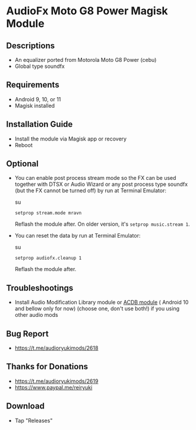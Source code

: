 # AudioFx Moto G8 Power Magisk Module

## Descriptions
- An equalizer ported from Motorola Moto G8 Power (cebu)
- Global type soundfx

## Requirements
- Android 9, 10, or 11
- Magisk installed

## Installation Guide
- Install the module via Magisk app or recovery
- Reboot

## Optional
- You can enable post process stream mode so the FX can be used together with DTSX or Audio Wizard or any post process type soundfx (but the FX cannot be turned off) by run at Terminal Emulator:
  
  su

  `setprop stream.mode mravn`

  Reflash the module after. On older version, it's `setprop music.stream 1`.

- You can reset the data by run at Terminal Emulator:

  su

  `setprop audiofx.cleanup 1`

  Reflash the module after.

## Troubleshootings
- Install Audio Modification Library module or [ACDB module](https://t.me/viperatmos) ( Android 10 and bellow only for now) (choose one, don't use both!) if you using other audio mods

## Bug Report
- https://t.me/audioryukimods/2618

## Thanks for Donations
- https://t.me/audioryukimods/2619
- https://www.paypal.me/reiryuki

## Download
- Tap "Releases"
